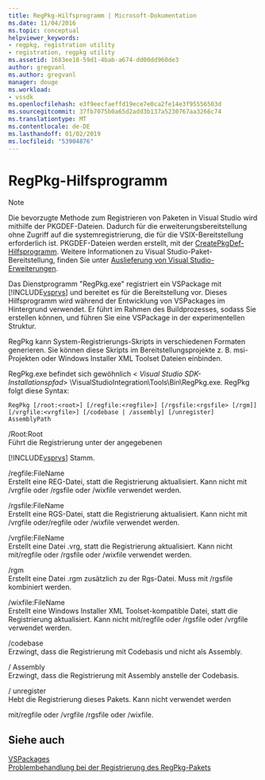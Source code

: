 ```yaml
---
title: RegPkg-Hilfsprogramm | Microsoft-Dokumentation
ms.date: 11/04/2016
ms.topic: conceptual
helpviewer_keywords:
- regpkg, registration utility
- registration, regpkg utility
ms.assetid: 1683ee18-59d1-4bab-a674-dd00dd960de3
author: gregvanl
ms.author: gregvanl
manager: douge
ms.workload:
- vssdk
ms.openlocfilehash: e3f9eecfaeffd19ece7e0ca2fe14e3f95556503d
ms.sourcegitcommit: 37fb7075b0a65d2add3b137a5230767aa3266c74
ms.translationtype: MT
ms.contentlocale: de-DE
ms.lasthandoff: 01/02/2019
ms.locfileid: "53904876"
---
```

# <a name="regpkg-utility"></a>RegPkg-Hilfsprogramm
> [!NOTE]
>  Die bevorzugte Methode zum Registrieren von Paketen in Visual Studio wird mithilfe der PKGDEF-Dateien. Dadurch für die erweiterungsbereitstellung ohne Zugriff auf die systemregistrierung, die für die VSIX-Bereitstellung erforderlich ist. PKGDEF-Dateien werden erstellt, mit der [CreatePkgDef-Hilfsprogramm](../../extensibility/internals/createpkgdef-utility.md). Weitere Informationen zu Visual Studio-Paket-Bereitstellung, finden Sie unter [Auslieferung von Visual Studio-Erweiterungen](../../extensibility/shipping-visual-studio-extensions.md).  
  
 Das Dienstprogramm "RegPkg.exe" registriert ein VSPackage mit [!INCLUDE[vsprvs](../../code-quality/includes/vsprvs_md.md)] und bereitet es für die Bereitstellung vor. Dieses Hilfsprogramm wird während der Entwicklung von VSPackages im Hintergrund verwendet. Er führt im Rahmen des Buildprozesses, sodass Sie erstellen können, und führen Sie eine VSPackage in der experimentellen Struktur.  
  
 RegPkg kann System-Registrierungs-Skripts in verschiedenen Formaten generieren. Sie können diese Skripts im Bereitstellungsprojekte z. B. msi-Projekten oder Windows Installer XML Toolset Dateien einbinden.  
  
 RegPkg.exe befindet sich gewöhnlich \< *Visual Studio SDK-Installationspfad*> \VisualStudioIntegration\Tools\Bin\RegPkg.exe. RegPkg folgt diese Syntax:  
  
```  
RegPkg [/root:<root>] [/regfile:<regfile>] [/rgsfile:<rgsfile> [/rgm]] [/vrgfile:<vrgfile>] [/codebase | /assembly] [/unregister] AssemblyPath  
```  
  
 /Root:Root  
 Führt die Registrierung unter der angegebenen  
  
 [!INCLUDE[vsprvs](../../code-quality/includes/vsprvs_md.md)] Stamm.  
  
 /regfile:FileName  
 Erstellt eine REG-Datei, statt die Registrierung aktualisiert.  Kann nicht mit /vrgfile oder /rgsfile oder /wixfile verwendet werden.  
  
 /rgsfile:FileName  
 Erstellt eine RGS-Datei, statt die Registrierung aktualisiert.  Kann nicht mit /vrgfile oder/regfile oder /wixfile verwendet werden.  
  
 /vrgfile:FileName  
 Erstellt eine Datei .vrg, statt die Registrierung aktualisiert.  Kann nicht mit/regfile oder /rgsfile oder /wixfile verwendet werden.  
  
 /rgm  
 Erstellt eine Datei .rgm zusätzlich zu der Rgs-Datei.  Muss mit /rgsfile kombiniert werden.  
  
 /wixfile:FileName  
 Erstellt eine Windows Installer XML Toolset-kompatible Datei, statt die Registrierung aktualisiert.  Kann nicht mit/regfile oder /rgsfile oder /vrgfile verwendet werden.  
  
 /codebase  
 Erzwingt, dass die Registrierung mit Codebasis und nicht als Assembly.  
  
 / Assembly  
 Erzwingt, dass die Registrierung mit Assembly anstelle der Codebasis.  
  
 / unregister  
 Hebt die Registrierung dieses Pakets.  Kann nicht verwendet werden  
  
 mit/regfile oder /vrgfile /rgsfile oder /wixfile.  
  
## <a name="see-also"></a>Siehe auch  
 [VSPackages](../../extensibility/internals/vspackages.md)  
 [Problembehandlung bei der Registrierung des RegPkg-Pakets](../../extensibility/internals/troubleshooting-regpkg-package-registration.md)